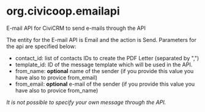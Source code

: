 # org.civicoop.emailapi
E-mail API for CiviCRM to send e-mails through the API

The entity for the E-mail API is Email and the action is Send.
Parameters for the api are specified below:
- contact_id: list of contacts IDs to create the PDF Letter (separated by ",")
- template_id: ID of the message template which will be used in the API.
- from_name: **optional** name of the sender (if you provide this value you have also to provice from_email) 
- from_email: **optional** e-mail of the sender (if you provide this value you have also to provice from_name)

*It is not possible to specify your own message through the API.*

    
